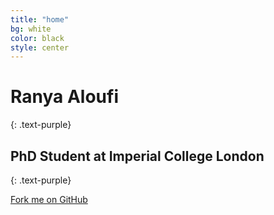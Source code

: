 ```yaml
---
title: "home"
bg: white
color: black
style: center
---
```


# Ranya Aloufi
{: .text-purple}

<span class="fa-stack subtlecircle" style="font-size:100px; background:rgba(255,166,0,0.1)">
  <i class="fa fa-circle fa-stack-2x text-white"></i>
  <i class="fa fa-bicycle fa-stack-1x text-orange"></i>
</span>

## PhD Student at Imperial College London
{: .text-purple}



<span id="forkongithub">
  <a href="{{ site.source_link }}" class="bg-blue">
    Fork me on GitHub
  </a>
</span>

